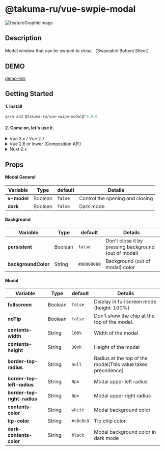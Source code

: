 # @takuma-ru/vue-swpie-modal

![featureGraphicImage](https://user-images.githubusercontent.com/49429291/182005490-2e0631ca-8271-48e6-9282-25df81ba0f8f.png)

## Description
Modal window that can be swiped to close.（Swipeable Bottom Sheet）

## DEMO
[demo-link](https://vue-swipe-modal-vue2.vercel.app)

## Getting Started
#### 1. Install
```powershell
yarn add @takuma-ru/vue-swipe-modal@^4.0.0
```

#### 2. Come on, let's use it.
<details>
  <summary>Vue 3.x  /  Vue 2.7</summary>

  ```vue
  <template>
    <div>
      <button @click="modal = true">open</button>

      <swipe-modal
        v-model="modal"
        contents-height="50vh"
        border-top-radius="16px"
      >
        <h1>contents</h1>
      </swipe-modal>
    </div>
  </template>

  <script lang="ts" setup>
  import { ref } from 'vue'
  import swipeModal from '@takuma-ru/vue-swipe-modal'

  const modal = ref(false)
  </script>
  ```
</details>

<details>
  <summary>Vue 2.6 or lower (Composition API)</summary>

  ```vue
  <template>
    <div>
      <button @click="modal = true">open</button>

      <swipe-modal
        v-model="modal"
        contents-height="50vh"
        border-top-radius="16px"
      >
        <h1>contents</h1>
      </swipe-modal>
    </div>
  </template>

  <script lang="ts">
  import { defineComponent, ref, reactive } from '@vue/composition-api';
  import { swipeModal } from '@takuma-ru/vue-swipe-modal'

  export default defineComponent({
    components: {
      swipeModal,
    },
    setup () {
      const modal = ref<boolean>(false)

      return {
        modal,
      }
    }
  })
  </script>
  ```

</details>

<details>
  <summary>Nuxt 2.x</summary>

  ```vue
  <!-- for Vue2 -->
  <template>
    <div>
      <button @click="modal = true">open</button>

      <swipe-modal
        v-model="modal"
        contents-height="50vh"
        border-top-radius="16px"
      >
        <h1>contents</h1>
      </swipe-modal>
    </div>
  </template>

  <script lang="ts">
  import { defineComponent, ref, reactive } from '@vue/composition-api';
  import { swipeModal } from '@takuma-ru/vue-swipe-modal'

  export default defineComponent({
    components: {
      swipeModal,
    },
    setup () {
      const modal = ref<boolean>(false)

      return {
        modal,
      }
    }
  })
  </script>
  ```

</details>

## Props

#### Modal General
| Variable | Type | default | Details |
| --- | --- | --- | --- |
| **v-model** | Boolean | `false` | Control the opening and closing |
| **dark** | Boolean | `false` | Dark mode |

#### Background
| Variable | Type | default | Details |
| --- | --- | --- | --- |
| **persistent** | Boolean | `false` | Don't close it by pressing background (out of modal) |
| **backgroundColor** | String | `#80808080` | Background (out of modal) color |

#### Modal
| Variable | Type | default | Details |
| --- | --- | --- | --- |
| **fullscreen** | Boolean | `false` | Display in full screen mode (height: 100%)|
| **noTip** | Boolean | `false` | Don't show the chip at the top of the modal. |
| **contents-width** | String | `100%` | Width of the modal |
| **contents-height** | String | `30vh` | Height of the modal |
| **border-top-radius** | String | `null` | Radius at the top of the modal(This value takes precedence) |
| **border-top-left-radius** | String | `0px` | Modal upper left radius |
| **border-top-right-radius** | String | `0px` | Modal upper right radius |
| **contents-color** | String | `white` | Modal background color |
| **tip-color** | String | `#c8c8c8` | Tip chip color |
| **dark-contents-color** | String | `black` | Modal background color in dark mode |